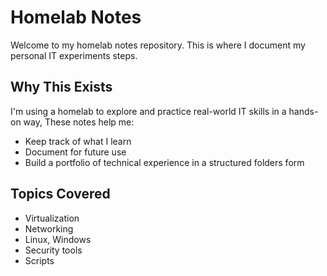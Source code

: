 # Homelab Notes
Welcome to my homelab notes repository. This is where I document my personal IT experiments steps.

## Why This Exists
I'm using a homelab to explore and practice real-world IT skills in a hands-on way, These notes help me:
- Keep track of what I learn
- Document for future use
- Build a portfolio of technical experience in a structured folders form

## Topics Covered
- Virtualization
- Networking
- Linux, Windows
- Security tools
- Scripts
